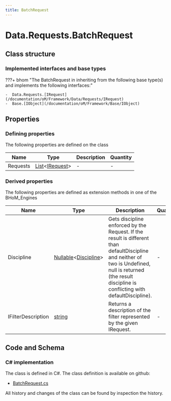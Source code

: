```yaml
---
title: BatchRequest
---
```


# Data.Requests.BatchRequest



## Class structure

### Implemented interfaces and base types

???+ bhom "The BatchRequest in inheriting from the following base type(s) and implements the following interfaces:"

    -  Data.Requests.[IRequest](/documentation/oM/Framework/Data/Requests/IRequest)
    -  Base.[IObject](/documentation/oM/Framework/Base/IObject)


## Properties



### Defining properties

The following properties are defined on the class

| Name             | Type             | Description      | Quantity         |
|------------------|------------------|------------------|------------------|
| Requests | [List](https://learn.microsoft.com/en-us/dotnet/api/System.Collections.Generic.List-1?view=netstandard-2.0)&lt;[IRequest](/documentation/oM/Framework/Data/Requests/IRequest)&gt; | - | - |


### Derived properties

The following properties are defined as extension methods in one of the BHoM_Engines

| Name             | Type             | Description      | Quantity         | Engine           |
|------------------|------------------|------------------|------------------|------------------|
| Discipline | [Nullable](https://learn.microsoft.com/en-us/dotnet/api/System.Nullable-1?view=netstandard-2.0)&lt;[Discipline](/documentation/oM/Adapter/Adapters/Revit/Enums/Discipline)&gt; | Gets discipline enforced by the Request. If the result is different than defaultDiscipline and neither of two is Undefined, null is returned (the result discipline is conflicting with defaultDiscipline). | - | Revit_Engine |
| IFilterDescription | [string](https://learn.microsoft.com/en-us/dotnet/api/System.String?view=netstandard-2.0) | Returns a description of the filter represented by the given IRequest. | - | Revit_Engine |


## Code and Schema

### C# implementation

The class is defined in C#. The class definition is available on github:

- [BatchRequest.cs](https://github.com/BHoM/BHoM/blob/develop/Data_oM/Requests\BatchRequest.cs)

All history and changes of the class can be found by inspection the history.

